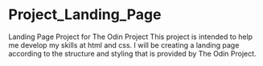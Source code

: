 # Project_Landing_Page
Landing Page Project for The Odin Project
This project is intended to help me develop my skills at html and css.
I will be creating a landing page according to the structure and styling 
that is provided by The Odin Project.